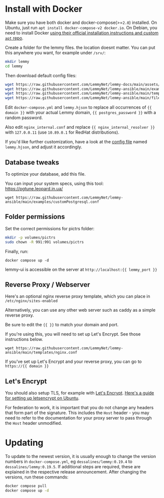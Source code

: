# Install with Docker

Make sure you have both docker and docker-compose(>=`2.0`) installed. On Ubuntu, just run `apt install docker-compose-v2 docker.io`. On Debian, you need to install Docker [using their official installation instructions and custom `apt` repo](https://docs.docker.com/engine/install/debian/).

Create a folder for the lemmy files. the location doesnt matter. You can put this anywhere you want, for example under `/srv/`:

```bash
mkdir lemmy
cd lemmy
```

Then download default config files:

```bash
wget https://raw.githubusercontent.com/LemmyNet/lemmy-docs/main/assets/docker-compose.yml
wget https://raw.githubusercontent.com/LemmyNet/lemmy-ansible/main/examples/config.hjson -O lemmy.hjson
wget https://raw.githubusercontent.com/LemmyNet/lemmy-ansible/main/templates/nginx_internal.conf
wget https://raw.githubusercontent.com/LemmyNet/lemmy-ansible/main/files/proxy_params
```

Edit `docker-compose.yml` and `lemmy.hjson` to replace all occurrences of `{{ domain }}` with your actual Lemmy domain, `{{ postgres_password }}` with a random password.

Also edit `nginx_internal.conf` and replace `{{ nginx_internal_resolver }}` with `127.0.0.11` (use `10.89.0.1` for RedHat distributions).

If you'd like further customization, have a look at the [config file](configuration.md) named `lemmy.hjson`, and adjust it accordingly.

## Database tweaks

To optimize your database, add this file.

You can input your system specs, using this tool: https://pgtune.leopard.in.ua/

`wget https://raw.githubusercontent.com/LemmyNet/lemmy-ansible/main/examples/customPostgresql.conf`

## Folder permissions

Set the correct permissions for pictrs folder:

```bash
mkdir -p volumes/pictrs
sudo chown -R 991:991 volumes/pictrs
```

Finally, run:

`docker compose up -d`

lemmy-ui is accessible on the server at `http://localhost:{{ lemmy_port }}`

## Reverse Proxy / Webserver

Here's an optional nginx reverse proxy template, which you can place in `/etc/nginx/sites-enabled`

Alternatively, you can use any other web server such as caddy as a simple reverse proxy.

Be sure to edit the `{{ }}` to match your domain and port.

If you're using this, you will need to set up Let's Encrypt. See those instructions below.

`wget https://raw.githubusercontent.com/LemmyNet/lemmy-ansible/main/templates/nginx.conf`

If you've set up Let's Encrypt and your reverse proxy, you can go to `https://{{ domain }}`

## Let's Encrypt

You should also setup TLS, for example with [Let's Encrypt](https://letsencrypt.org/). [Here's a guide for setting up letsencrypt on Ubuntu](https://www.digitalocean.com/community/tutorials/how-to-secure-nginx-with-let-s-encrypt-on-ubuntu-22-04).

For federation to work, it is important that you do not change any headers that form part of the signature. This includes the `Host` header - you may need to refer to the documentation for your proxy server to pass through the `Host` header unmodified.

# Updating

To update to the newest version, it is usually enough to change the version numbers in `docker-compose.yml`, eg `dessalines/lemmy:0.19.4` to `dessalines/lemmy:0.19.5`. If additional steps are required, these are explained in the respective release announcement. After changing the versions, run these commands:

```bash
docker compose pull
docker compose up -d
```
